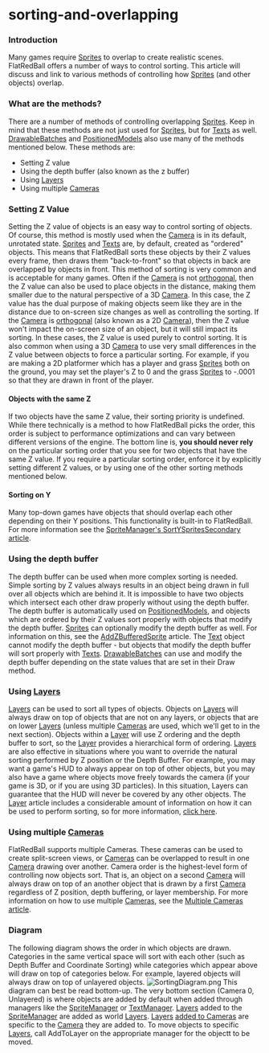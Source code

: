 # sorting-and-overlapping

### Introduction

Many games require [Sprites](../../../../frb/docs/index.php) to overlap to create realistic scenes. FlatRedBall offers a number of ways to control sorting. This article will discuss and link to various methods of controlling how [Sprites](../../../../frb/docs/index.php) (and other objects) overlap.

### What are the methods?

There are a number of methods of controlling overlapping [Sprites](../../../../frb/docs/index.php). Keep in mind that these methods are not just used for [Sprites](../../../../frb/docs/index.php), but for [Texts](../../../../frb/docs/index.php) as well. [DrawableBatches](../../../../frb/docs/index.php) and [PositionedModels](../../../../frb/docs/index.php) also use many of the methods mentioned below. These methods are:

* Setting Z value
* Using the depth buffer (also known as the z buffer)
* Using [Layers](../../../../frb/docs/index.php)
* Using multiple [Cameras](../../../../frb/docs/index.php)

### Setting Z Value

Setting the Z value of objects is an easy way to control sorting of objects. Of course, this method is mostly used when the [Camera](../../../../frb/docs/index.php) is in its default, unrotated state. [Sprites](../../../../frb/docs/index.php) and [Texts](../../../../frb/docs/index.php) are, by default, created as "ordered" objects. This means that FlatRedBall sorts these objects by their Z values every frame, then draws them "back-to-front" so that objects in back are overlapped by objects in front. This method of sorting is very common and is acceptable for many games. Often if the [Camera](../../../../frb/docs/index.php) is not [orthogonal](../../../../frb/docs/index.php), then the Z value can also be used to place objects in the distance, making them smaller due to the natural perspective of a 3D [Camera](../../../../frb/docs/index.php). In this case, the Z value has the dual purpose of making objects seem like they are in the distance due to on-screen size changes as well as controlling the sorting. If the [Camera](../../../../frb/docs/index.php) is [orthogonal](../../../../frb/docs/index.php) (also known as a 2D [Camera](../../../../frb/docs/index.php)), then the Z value won't impact the on-screen size of an object, but it will still impact its sorting. In these cases, the Z value is used purely to control sorting. It is also common when using a 3D [Camera](../../../../frb/docs/index.php) to use very small differences in the Z value between objects to force a particular sorting. For example, if you are making a 2D platformer which has a player and grass [Sprites](../../../../frb/docs/index.php) both on the ground, you may set the player's Z to 0 and the grass [Sprites](../../../../frb/docs/index.php) to -.0001 so that they are drawn in front of the player.

#### Objects with the same Z

If two objects have the same Z value, their sorting priority is undefined. While there technically is a method to how FlatRedBall picks the order, this order is subject to performance optimizations and can vary between different versions of the engine. The bottom line is, **you should never rely** on the particular sorting order that you see for two objects that have the same Z value. If you require a particular sorting order, enforce it by explicitly setting different Z values, or by using one of the other sorting methods mentioned below.

#### Sorting on Y

Many top-down games have objects that should overlap each other depending on their Y positions. This functionality is built-in to FlatRedBall. For more information see the [SpriteManager's SortYSpritesSecondary article](../../../../frb/docs/index.php).

### Using the depth buffer

The depth buffer can be used when more complex sorting is needed. Simple sorting by Z values always results in an object being drawn in full over all objects which are behind it. It is impossible to have two objects which intersect each other draw properly without using the depth buffer. The depth buffer is automatically used on [PositionedModels](../../../../frb/docs/index.php), and objects which are ordered by their Z values sort properly with objects that modify the depth buffer. [Sprites](../../../../frb/docs/index.php) can optionally modify the depth buffer as well. For information on this, see the [AddZBufferedSprite](../../../../frb/docs/index.php) article. The [Text](../../../../frb/docs/index.php) object cannot modify the depth buffer - but objects that modify the depth buffer will sort properly with [Texts](../../../../frb/docs/index.php). [DrawableBatches](../../../../frb/docs/index.php) can use and modify the depth buffer depending on the state values that are set in their Draw method.

### Using [Layers](../../../../frb/docs/index.php)

[Layers](../../../../frb/docs/index.php) can be used to sort all types of objects. Objects on [Layers](../../../../frb/docs/index.php) will always draw on top of objects that are not on any layers, or objects that are on lower [Layers](../../../../frb/docs/index.php) (unless multiple [Cameras](../../../../frb/docs/index.php) are used, which we'll get to in the next section). Objects within a [Layer](../../../../frb/docs/index.php) will use Z ordering and the depth buffer to sort, so the [Layer](../../../../frb/docs/index.php) provides a hierarchical form of ordering. [Layers](../../../../frb/docs/index.php) are also effective in situations where you want to override the natural sorting performed by Z position or the Depth Buffer. For example, you may want a game's HUD to always appear on top of other objects, but you may also have a game where objects move freely towards the camera (if your game is 3D, or if you are using 3D particles). In this situation, Layers can guarantee that the HUD will never be covered by any other objects. The [Layer](../../../../frb/docs/index.php) article includes a considerable amount of information on how it can be used to perform sorting, so for more information, [click here](../../../../frb/docs/index.php).

### Using multiple [Cameras](../../../../frb/docs/index.php)

FlatRedBall supports multiple Cameras. These cameras can be used to create split-screen views, or [Cameras](../../../../frb/docs/index.php) can be overlapped to result in one [Camera](../../../../frb/docs/index.php) drawing over another. Camera order is the highest-level form of controlling now objects sort. That is, an object on a second [Camera](../../../../frb/docs/index.php) will always draw on top of an another object that is drawn by a first [Camera](../../../../frb/docs/index.php) regardless of Z position, depth buffering, or layer membership. For more information on how to use multiple [Cameras](../../../../frb/docs/index.php), see the [Multiple Cameras article](../../../../frb/docs/index.php#Multiple\_Cameras).

### Diagram

The following diagram shows the order in which objects are drawn. Categories in the same vertical space will sort with each other (such as Depth Buffer and Coordinate Sorting) while categories which appear above will draw on top of categories below. For example, layered objects will always draw on top of unlayered objects. ![SortingDiagram.png](../../../../media/migrated\_media-SortingDiagram.png) This diagram can best be read bottom-up. The very bottom section (Camera 0, Unlayered) is where objects are added by default when added through managers like the [SpriteManager](../../../../frb/docs/index.php) or [TextManager](../../../../frb/docs/index.php). [Layers](../../../../frb/docs/index.php) added to the [SpriteManager](../../../../frb/docs/index.php) are added as world [Layers](../../../../frb/docs/index.php). [Layers](../../../../frb/docs/index.php) [added to Cameras](../../../../frb/docs/index.php) are specific to the [Camera](../../../../frb/docs/index.php) they are added to. To move objects to specific [Layers](../../../../frb/docs/index.php), call AddToLayer on the appropriate manager for the objectt to be moved.
